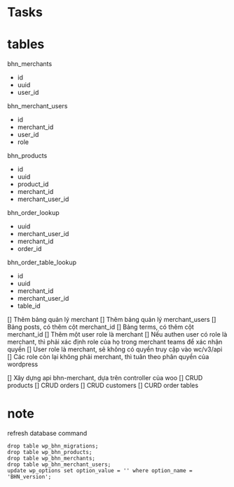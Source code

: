 # Tasks

# tables
bhn_merchants
- id
- uuid
- user_id

bhn_merchant_users
- id
- merchant_id
- user_id
- role

bhn_products
- id
- uuid
- product_id
- merchant_id
- merchant_user_id

bhn_order_lookup
- uuid
- merchant_user_id
- merchant_id
- order_id

bhn_order_table_lookup
- id
- uuid
- merchant_id
- merchant_user_id
- table_id

[] Thêm bảng quản lý merchant
[] Thêm bảng quản lý merchant_users
[] Bảng posts, có thêm cột merchant_id
[] Bảng terms, có thêm cột merchant_id
[] Thêm một user role là merchant 
  [] Nếu authen user có role là merchant, thì phải xác định role của họ trong merchant teams để xác nhận quyền
  [] User role là merchant, sẽ không có quyền truy cập vào wc/v3/api
  [] Các role còn lại không phải merchant, thì tuân theo phân quyền của wordpress

[] Xây dựng api bhn-merchant, dựa trên controller của woo
  [] CRUD products
  [] CRUD orders
  [] CRUD customers
  [] CURD order tables

# note
refresh database command

```
drop table wp_bhn_migrations;
drop table wp_bhn_products;
drop table wp_bhn_merchants;
drop table wp_bhn_merchant_users;
update wp_options set option_value = '' where option_name = 'BHN_version';
```